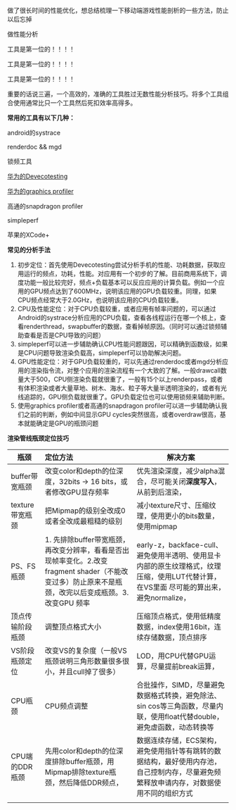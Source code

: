 做了很长时间的性能优化，想总结梳理一下移动端游戏性能剖析的一些方法，防止以后忘掉



做性能分析

工具是第一位的！！！！

工具是第一位的！！！！

工具是第一位的！！！！

重要的话说三遍，一个高效的，准确的工具胜过无数性能分析技巧。将多个工具组合使用通常比只一个工具然后死扣效率高得多。



**常用的工具有以下几种：**

android的systrace

renderdoc && mgd

锁频工具

[华为的Devecotesting](https://devecotesting.huawei.com/)

[华为的graphics profiler](https://developer.huawei.com/consumer/en/doc/development/Tools-Library/toolkit-download-0000001050819189)

高通的snapdragon profiler

simpleperf

苹果的XCode+



**常见的分析手法**

1. 初步定位：首先使用Devecotesting尝试分析手机的性能、功耗数据，获取应用运行的频点，功耗，性能。对应用有一个初步的了解。目前商用系统下，调度功能一般比较完好，频点+负载基本可以反应应用的计算负载。例如一个应用的GPU频点达到了600MHz，说明该应用的GPU负载较重。同理，如果CPU频点经常大于2.0GHz，也说明该应用的CPU负载较重。
2. CPU及性能定位：对于CPU负载较重，或者应用有帧率问题的，可以通过Android的systrace分析应用的CPU负载，查看各线程运行在哪一个核上，查看renderthread，swapbuffer的数据，查看掉帧原因。（同时可以通过锁频辅助查看是否是CPU导致的问题）
3. simpleperf可以进一步辅助确认CPU性能问题跟因，可以精确到函数级，如果是CPU问题导致渲染负载高，simpleperf可以协助解决问题。
4. GPU性能定位：对于GPU负载较重的，可以先通过renderdoc或者mgd分析应用的渲染指令流，对整个应用的渲染流程有一个大致的了解。一般drawcall数量大于500，CPU侧渲染负载就很重了，一般有15个以上renderpass，或者有体积渲染或者大量草地、树木、海水、粒子等大量半透明渲染的，或者有光线追踪的，GPU侧负载就很重了。GPU负载定位也可以使用锁频来辅助判断。
5. 使用graphics profiler或者高通的snapdragon profiler可以进一步辅助确认我们之前的判断，例如中间显示GPU cycles突然很高，或者overdraw很高，基本就能确定是GPU的瓶颈问题



**渲染管线瓶颈定位技巧**

| 瓶颈             | 定位方法                                                     | 解决方案                                                     |
| ---------------- | :----------------------------------------------------------- | ------------------------------------------------------------ |
| buffer带宽瓶颈   | 改变color和depth的位深度，32bits → 16 bits，或者修改GPU显存频率 | 优先渲染深度，减少alpha混合，尽可能关闭**深度写入**，从前到后渲染， |
| texture带宽瓶颈  | 把Mipmap的级别全改成0或者全改成最粗糙的级别                  | 减小texture尺寸、压缩纹理，使用更小的bits数量，使用mipmap    |
| PS、FS瓶颈       | 1. 先排除buffer带宽瓶颈，再改变分辨率，看看是否出现帧率变化。2.改变fragment shader（不能改变过多）防止原来不是瓶颈，改完以后变成瓶颈。3.改变GPU 频率 | early-z，backface-cull、避免使用半透明、使用显卡内部的原生纹理格式，纹理压缩，使用LUT代替计算，在VS里面 尽可能的算出来，避免normalize， |
| 顶点传输阶段瓶颈 | 调整顶点格式大小                                             | 压缩顶点格式，使用低精度数据，index使用16bit，连续存储数据，顶点排序 |
| VS阶段瓶颈定位   | 改变VS的复杂度（一般VS瓶颈说明三角形数量很多很小，并且cull掉了很多） | LOD，用CPU代替GPU运算，尽量提前break运算，                   |
| CPU瓶颈          | CPU频点调整                                                  | 合批操作，SIMD，尽量避免数据格式转换，避免除法、sin cos等三角函数，尽量内联，使用float代替double，避免虚函数，动态转换等 |
| CPU端的DDR瓶颈   | 先用color和depth的位深度排除buffer瓶颈，用Mipmap排除texture瓶颈，然后降低DDR频点， | 数据连续存储，ECS架构，避免使用指针等有跳转的数据结构，最好使用内存池，自己控制内存，尽量避免频繁释放申请内存，对数据使用不同的组织方式 |
|                  |                                                              |                                                              |







